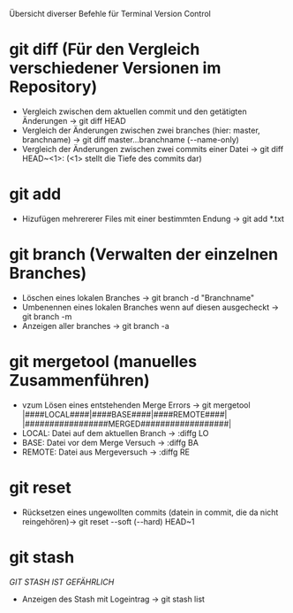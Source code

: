 Übersicht diverser Befehle für Terminal Version Control
# git diff (Für den Vergleich verschiedener Versionen im Repository)

  - Vergleich zwischen dem aktuellen commit und den getätigten Änderungen -> git diff HEAD
  - Vergleich der Änderungen zwischen zwei branches (hier: master, branchname) -> git diff master...branchname (--name-only)
  - Vergleich der Änderungen zwischen zwei commits einer Datei -> git diff HEAD~<1>:<path-to-file> <path-to-file> (<1> stellt die Tiefe des commits dar)

# git add

  - Hizufügen mehrererer Files mit einer bestimmten Endung -> git add \*.txt

# git branch (Verwalten der einzelnen Branches)

  - Löschen eines lokalen Branches -> git branch -d "Branchname"
  - Umbenennen eines lokalen Branches wenn auf diesen ausgecheckt -> git branch -m <new name>
  - Anzeigen aller branches -> git branch -a

# git mergetool (manuelles Zusammenführen)

  - vzum Lösen eines entstehenden Merge Errors -> git mergetool
  |####LOCAL####|####BASE####|####REMOTE####|
  |#################MERGED##################|
  - LOCAL:  Datei auf dem aktuellen Branch -> :diffg LO
  - BASE:   Datei vor dem Merge Versuch -> :diffg BA
  - REMOTE: Datei aus Mergeversuch -> :diffg RE

# git reset

  - Rücksetzen eines ungewollten commits (datein in commit, die da nicht reingehören)-> git reset --soft (--hard) HEAD~1

#  git stash

*GIT STASH IST GEFÄHRLICH*

- Anzeigen des Stash mit Logeintrag -> git stash list
